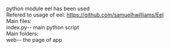 python module eel has been used  
Refered to usage of eel: https://github.com/samuelhwilliams/Eel  
Main files:  
index.py-- main python script  
Main folders:  
web-- the page of app